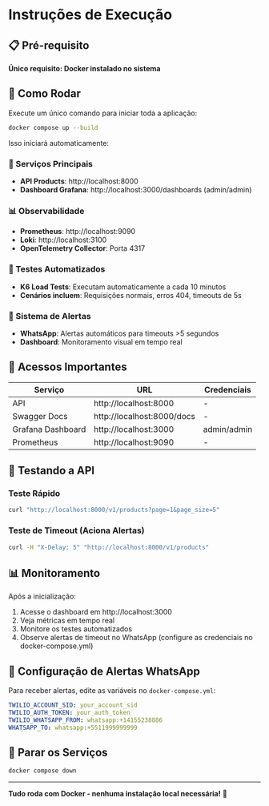 # Instruções de Execução

## 📋 Pré-requisito

**Único requisito: Docker instalado no sistema**

## 🚀 Como Rodar

Execute um único comando para iniciar toda a aplicação:

```bash
docker compose up --build
```

Isso iniciará automaticamente:

### 🎯 Serviços Principais
- **API Products**: http://localhost:8000
- **Dashboard Grafana**: http://localhost:3000/dashboards (admin/admin)

### 📊 Observabilidade
- **Prometheus**: http://localhost:9090
- **Loki**: http://localhost:3100
- **OpenTelemetry Collector**: Porta 4317

### 🧪 Testes Automatizados
- **K6 Load Tests**: Executam automaticamente a cada 10 minutos
- **Cenários incluem**: Requisições normais, erros 404, timeouts de 5s

### 🚨 Sistema de Alertas
- **WhatsApp**: Alertas automáticos para timeouts >5 segundos
- **Dashboard**: Monitoramento visual em tempo real

## 📱 Acessos Importantes

| Serviço | URL | Credenciais |
|---------|-----|-------------|
| API | http://localhost:8000 | - |
| Swagger Docs | http://localhost:8000/docs | - |
| Grafana Dashboard | http://localhost:3000 | admin/admin |
| Prometheus | http://localhost:9090 | - |

## 🧪 Testando a API

### Teste Rápido
```bash
curl "http://localhost:8000/v1/products?page=1&page_size=5"
```

### Teste de Timeout (Aciona Alertas)
```bash
curl -H "X-Delay: 5" "http://localhost:8000/v1/products"
```

## 📊 Monitoramento

Após a inicialização:
1. Acesse o dashboard em http://localhost:3000
2. Veja métricas em tempo real
3. Monitore os testes automatizados
4. Observe alertas de timeout no WhatsApp (configure as credenciais no docker-compose.yml)

## 🔧 Configuração de Alertas WhatsApp

Para receber alertas, edite as variáveis no `docker-compose.yml`:

```yaml
TWILIO_ACCOUNT_SID: your_account_sid
TWILIO_AUTH_TOKEN: your_auth_token
TWILIO_WHATSAPP_FROM: whatsapp:+14155238886
WHATSAPP_TO: whatsapp:+5511999999999
```

## 🛑 Parar os Serviços

```bash
docker compose down
```

---

**Tudo roda com Docker - nenhuma instalação local necessária!** 🐳

